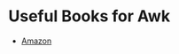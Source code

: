 # Useful Books for Awk

- [Amazon](https://www.amazon.com/Effective-awk-Programming-Arnold-Robbins/dp/0596000707)
